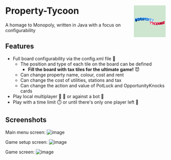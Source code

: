 # Property-Tycoon <img src=core/assets/icons/128.png width=100 align="right">

A homage to Monopoly, written in Java with a focus on configurability

## Features

* Full board configurability via the config.xml file :open_file_folder:
  * The position and type of each tile on the board can be defined 
    * **Fill the board with tax tiles for the ultimate game!** :smiling_imp:
  * Can change property name, colour, cost and rent
  * Can change the cost of utilities, stations and tax
  * Can change the action and value of PotLuck and OpportunityKnocks cards
* Play local multiplayer :boy: :girl: or against a bot :robot:
* Play with a time limit :stopwatch: or until there's only one player left :crown:

## Screenshots

Main menu screen:
![image](https://user-images.githubusercontent.com/50034346/105250386-8eca8080-5b71-11eb-94ef-01ef180ceb72.png)

Game setup screen:
![image](https://user-images.githubusercontent.com/50034346/105075587-d8d43900-5a81-11eb-91d3-e28050363c5b.png)

Game screen:
![image](https://user-images.githubusercontent.com/50034346/105074668-965e2c80-5a80-11eb-881f-2046898839dd.png)
